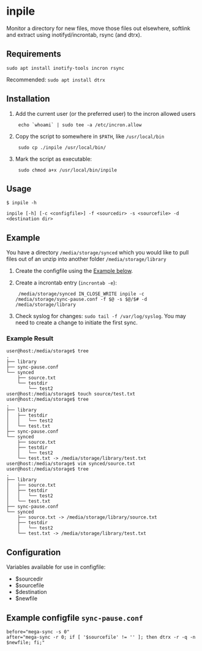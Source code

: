 # inpile
Monitor a directory for new files, move those files out elsewhere, softlink and extract using inotifyd/incrontab, rsync (and dtrx).

## Requirements
`sudo apt install inotify-tools incron rsync`

Recommended:
`sudo apt install dtrx`

## Installation

1. Add the current user (or the preferred user) to the incron allowed users

        echo `whoami` | sudo tee -a /etc/incron.allow

2. Copy the script to somewhere in `$PATH`, like `/usr/local/bin`

        sudo cp ./inpile /usr/local/bin/

3. Mark the script as executable:

        sudo chmod a+x /usr/local/bin/inpile

## Usage
`$ inpile -h`

    inpile [-h] [-c <configfile>] -f <sourcedir> -s <sourcefile> -d <destination dir>

## Example

You have a directory `/media/storage/synced` which you would like to pull files out of an unzip into another folder `/media/storage/library`

1. Create the configfile using the [Example below](#example-configfile-sync-pauseconf).
2. Create a incrontab entry (`incrontab -e`):

        /media/storage/synced IN_CLOSE_WRITE inpile -c /media/storage/sync-pause.conf -f $@ -s $@/$# -d /media/storage/library

3. Check syslog for changes: `sudo tail -f /var/log/syslog`. You may need to create a change to initiate the first sync.

### Example Result

    user@host:/media/storage$ tree
    .
    ├── library
    ├── sync-pause.conf
    └── synced
        ├── source.txt
        └── testdir
            └── test2
    user@host:/media/storage$ touch source/test.txt
    user@host:/media/storage$ tree
    .
    ├── library
    │   ├── testdir
    │   │   └── test2
    │   └── test.txt
    ├── sync-pause.conf
    └── synced
        ├── source.txt
        ├── testdir
        │   └── test2
        └── test.txt -> /media/storage/library/test.txt
    user@host:/media/storage$ vim synced/source.txt
    user@host:/media/storage$ tree
    .
    ├── library
    │   ├── source.txt
    │   ├── testdir
    │   │   └── test2
    │   └── test.txt
    ├── sync-pause.conf
    └── synced
        ├── source.txt -> /media/storage/library/source.txt
        ├── testdir
        │   └── test2
        └── test.txt -> /media/storage/library/test.txt



## Configuration

Variables available for use in configfile:
- $sourcedir
- $sourcefile
- $destination
- $newfile

## Example configfile `sync-pause.conf`

    before="mega-sync -s 0"
    after="mega-sync -r 0; if [ '$sourcefile' != '' ]; then dtrx -r -q -n $newfile; fi;"


